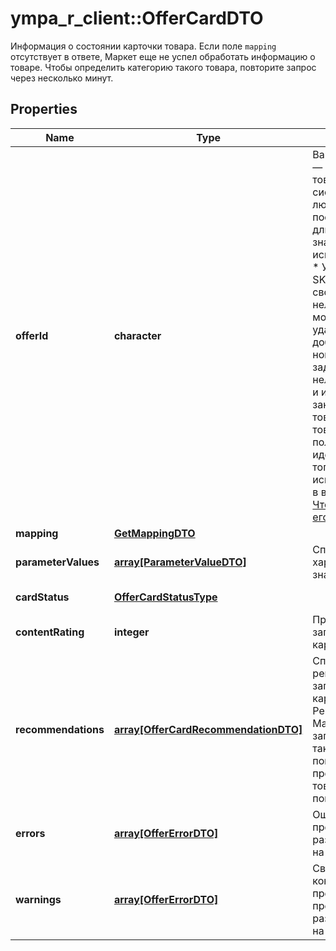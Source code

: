 # ympa_r_client::OfferCardDTO

Информация о состоянии карточки товара.  Если поле `mapping` отсутствует в ответе, Маркет еще не успел обработать информацию о товаре. Чтобы определить категорию такого товара, повторите запрос через несколько минут. 

## Properties
Name | Type | Description | Notes
------------ | ------------- | ------------- | -------------
**offerId** | **character** | Ваш SKU — идентификатор товара в вашей системе.  Разрешена любая последовательность длиной до 255 знаков.  Правила использования SKU:  * У каждого товара SKU должен быть свой.  * SKU товара нельзя менять — можно только удалить товар и добавить заново с новым SKU.  * Уже заданный SKU нельзя освободить и использовать заново для другого товара. Каждый товар должен получать новый идентификатор, до того никогда не использовавшийся в вашем каталоге.  [Что такое SKU и как его назначать](https://yandex.ru/support/marketplace/assortment/add/index.html#fields)  | [Pattern: ^[^\\x00-\\x08\\x0A-\\x1f\\x7f]{1,255}$] [Max. length: 255] [Min. length: 1] 
**mapping** | [**GetMappingDTO**](GetMappingDTO.md) |  | [optional] 
**parameterValues** | [**array[ParameterValueDTO]**](ParameterValueDTO.md) | Список характеристик с их значениями.  | [optional] 
**cardStatus** | [**OfferCardStatusType**](OfferCardStatusType.md) |  | [optional] [Enum: ] 
**contentRating** | **integer** | Процент заполненности карточки. | [optional] 
**recommendations** | [**array[OfferCardRecommendationDTO]**](OfferCardRecommendationDTO.md) | Список рекомендаций к заполнению карточки.  Рекомендации Маркета помогают заполнять карточку так, чтобы покупателям было проще найти ваш товар и решиться на покупку.  | [optional] 
**errors** | [**array[OfferErrorDTO]**](OfferErrorDTO.md) | Ошибки в контенте, препятствующие размещению товара на витрине. | [optional] 
**warnings** | [**array[OfferErrorDTO]**](OfferErrorDTO.md) | Связанные с контентом предупреждения, не препятствующие размещению товара на витрине. | [optional] 


